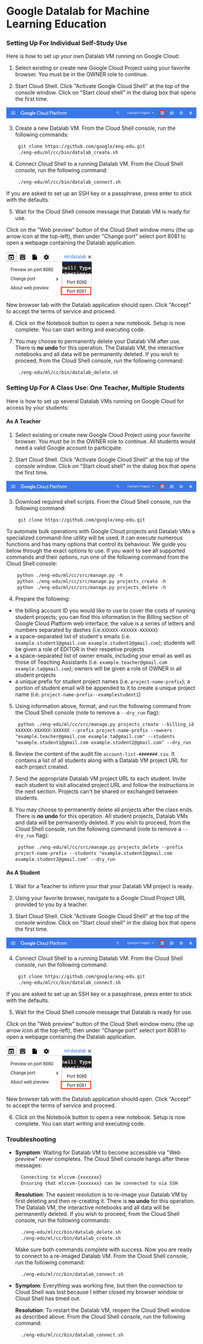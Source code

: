 # Google Datalab for Machine Learning Education


### Setting Up For Individual Self-Study Use

Here is how to set up your own Datalab VM running on Google Cloud:

1. Select existing or create new Google Cloud Project using your favorite
  browser. You must be in the OWNER role to continue.

2. Start Cloud Shell. Click "Activate Google Cloud Shell" at the top of the
  console window. Click on "Start cloud shell" in the dialog box that opens the
  first time.

  ![Start Cloud Shell](img/cloud_shell.png)

3. Create a new Datalab VM. From the Cloud Shell console, run the following
  commands:

        git clone https://github.com/google/eng-edu.git
        ./eng-edu/ml/cc/bin/datalab_create.sh

4. Connect Cloud Shell to a running Datalab VM. From the Cloud Shell console,
  run the following command:

        ./eng-edu/ml/cc/bin/datalab_connect.sh

  If you are asked to set up an SSH key or a passphrase, press enter to stick
  with the defaults.

5. Wait for the Cloud Shell console message that Datalab VM is ready for use.

  Click on the "Web preview" button of the Cloud Shell window menu (the up
  arrow icon at the top-left), then under "Change port" select port 8081 to
  open a webpage containing the Datalab application.

  ![Start Cloud Shell](img/web_preview.png)

  New browser tab with the Datalab application should open. Click "Accept" to
  accept the terms of service and proceed.

6. Click on the Notebook button to open a new notebook. Setup is now complete.
  You can start writing and executing code.

7. You may choose to permanently delete your Datalab VM after use. There is
  **no undo** for this operation. The Datalab VM, the interactive notebooks and
  all data will be permanently deleted. If you wish to proceed, from the Cloud
  Shell console, run the following command:

        ./eng-edu/ml/cc/bin/datalab_delete.sh


### Setting Up For A Class Use: One Teacher, Multiple Students

Here is how to set up several Datalab VMs running on Google Cloud for access by
your students:

#### As A Teacher

1. Select existing or create new Google Cloud Project using your favorite
  browser. You must be in the OWNER role to continue. All students would need
  a valid Google account to participate.

2. Start Cloud Shell. Click "Activate Google Cloud Shell" at the top of the
  console window. Click on "Start cloud shell" in the dialog box that opens the
  first time.

  ![Start Cloud Shell](img/cloud_shell.png)

3. Download required shell scripts. From the Cloud Shell console, run the
  following command:

        git clone https://github.com/google/eng-edu.git

  To automate bulk operations with Google Cloud projects and Datalab VMs a
  specialized command-line utility will be used. It can execute numerous
  functions and has many options that control its behaviour. We guide you
  below through the exact options to use. If you want to see all supported
  commands and their options, run one of the following command from the
  Cloud Shell console:

        python ./eng-edu/ml/cc/src/manage.py -h
        python ./eng-edu/ml/cc/src/manage.py projects_create -h
        python ./eng-edu/ml/cc/src/manage.py projects_delete -h

4. Prepare the following:
  * the billing account ID you would like to use to cover the costs of
  running student projects; you can find this information in the Billing
  section of Google Cloud Platform web interface; the value is a series of
  letters and numbers separated by dashes (i.e.`XXXXXX-XXXXXX-XXXXXX`)
  * a space-separated list of student's emails (i.e. `example.student1@gmail.com example.student2@gmail.com`); students will be given a role of EDITOR in their
  respetive projects
  * a space-separated list of owner emails,
  including your email as well as those of Teaching Assistants (i.e.
  `example.teacher@gmail.com example.ta@gmail.com`); owners will be given
  a role of OWNER in all student projects
  * a unique prefix for student project names (i.e. `project-name-prefix`);
  a portion of student email will be appended to it to create a unique project
  name (i.e. `project-name-prefix--examplestudent1`)

5. Using information above, format, and run the following command from the Cloud
  Shell console (note to remove a `--dry_run` flag):

        python ./eng-edu/ml/cc/src/manage.py projects_create --billing_id XXXXXX-XXXXXX-XXXXXX --prefix project-name-prefix --owners "example.teacher@gmail.com example.ta@gmail.com" --students "example.student1@gmail.com example.student2@gmail.com" --dry_run

6. Review the content of the audit file `account-list-#######.csv`. It contains
  a list of all students along with a Datalab VM project URL for each project
  created.

7. Send the appropriate Datalab VM project URL to each student. Invite each
  student to visit allocated project URL and follow the instructions in the
  next section. Projects can't be shared or exchanged between students.

8. You may choose to permanently delete all projects after the class ends.
  There is **no undo** for this operation. All student projects, Datalab VMs
  and data will be permanently deleted. If you wish to proceed, from the Cloud
  Shell console, run the following command (note to remove a `--dry_run` flag):

        python ./eng-edu/ml/cc/src/manage.py projects_delete --prefix project-name-prefix --students "example.student1@gmail.com example.student2@gmail.com" --dry_run

#### As A Student

1. Wait for a Teacher to inform your that your Datalab VM project is ready.

2. Using your favorite browser, navigate to a Google Cloud Project URL provided
  to you by a teacher.

3. Start Cloud Shell. Click "Activate Google Cloud Shell" at the top of the
  console window. Click on "Start cloud shell" in the dialog box that opens the
  first time.

  ![Start Cloud Shell](img/cloud_shell.png)

4. Connect Cloud Shell to a running Datalab VM. From the Cloud Shell console,
  run the following command:

        git clone https://github.com/google/eng-edu.git
        ./eng-edu/ml/cc/bin/datalab_connect.sh

  If you are asked to set up an SSH key or a passphrase, press enter to stick
  with the defaults.

5. Wait for the Cloud Shell console message that Datalab is ready for use.

  Click on the "Web preview" button of the Cloud Shell window menu (the up
  arrow icon at the top-left), then under "Change port" select port 8081 to
  open a webpage containing the Datalab application.

  ![Start Cloud Shell](img/web_preview.png)

  New browser tab with the Datalab application should open. Click "Accept" to
  accept the terms of service and proceed.

6. Click on the Notebook button to open a new notebook. Setup is now complete.
  You can start writing and executing code.

### Troubleshooting

* **Symptom**: Waiting for Datalab VM to become accessible via "Web preview"
  never completes. The Cloud Shell console hangs after these messages:

        Connecting to mlccvm-{xxxxxxx}
        Ensuring that mlccvm-{xxxxxxx} can be connected to via SSH

  **Resolution**: The easiest resolution is to re-image your Datalab VM by
  first deleting and then re-creating it. There is **no undo** for this
  operation. The Datalab VM, the interactive notebooks and all data will be
  permanently deleted. If you wish to proceed, from the Cloud Shell console,
  run the following commands:

        ./eng-edu/ml/cc/bin/datalab_delete.sh
        ./eng-edu/ml/cc/bin/datalab_create.sh

  Make sure both commands complete with success. Now you are ready to connect
  to a re-imaged Datalab VM. From the Cloud Shell console, run the following
  command:

        ./eng-edu/ml/cc/bin/datalab_connect.sh

* **Symptom**: Everything was working fine, but then the connection to Cloud
  Shell was lost because I either closed my browser window or Cloud Shell has
  timed out.

  **Resolution**: To restart the Datalab VM, reopen the Cloud Shell window as
  described above. From the Cloud Shell console, run the following command:

        ./eng-edu/ml/cc/bin/datalab_connect.sh
